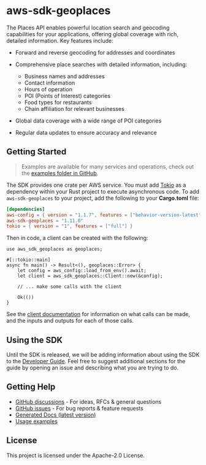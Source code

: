 # aws-sdk-geoplaces

The Places API enables powerful location search and geocoding capabilities for your applications, offering global coverage with rich, detailed information. Key features include:
  - Forward and reverse geocoding for addresses and coordinates
  - Comprehensive place searches with detailed information, including:
    - Business names and addresses
    - Contact information
    - Hours of operation
    - POI (Points of Interest) categories
    - Food types for restaurants
    - Chain affiliation for relevant businesses

  - Global data coverage with a wide range of POI categories
  - Regular data updates to ensure accuracy and relevance

## Getting Started

> Examples are available for many services and operations, check out the
> [examples folder in GitHub](https://github.com/awslabs/aws-sdk-rust/tree/main/examples).

The SDK provides one crate per AWS service. You must add [Tokio](https://crates.io/crates/tokio)
as a dependency within your Rust project to execute asynchronous code. To add `aws-sdk-geoplaces` to
your project, add the following to your **Cargo.toml** file:

```toml
[dependencies]
aws-config = { version = "1.1.7", features = ["behavior-version-latest"] }
aws-sdk-geoplaces = "1.11.0"
tokio = { version = "1", features = ["full"] }
```

Then in code, a client can be created with the following:

```rust,no_run
use aws_sdk_geoplaces as geoplaces;

#[::tokio::main]
async fn main() -> Result<(), geoplaces::Error> {
    let config = aws_config::load_from_env().await;
    let client = aws_sdk_geoplaces::Client::new(&config);

    // ... make some calls with the client

    Ok(())
}
```

See the [client documentation](https://docs.rs/aws-sdk-geoplaces/latest/aws_sdk_geoplaces/client/struct.Client.html)
for information on what calls can be made, and the inputs and outputs for each of those calls.

## Using the SDK

Until the SDK is released, we will be adding information about using the SDK to the
[Developer Guide](https://docs.aws.amazon.com/sdk-for-rust/latest/dg/welcome.html). Feel free to suggest
additional sections for the guide by opening an issue and describing what you are trying to do.

## Getting Help

* [GitHub discussions](https://github.com/awslabs/aws-sdk-rust/discussions) - For ideas, RFCs & general questions
* [GitHub issues](https://github.com/awslabs/aws-sdk-rust/issues/new/choose) - For bug reports & feature requests
* [Generated Docs (latest version)](https://awslabs.github.io/aws-sdk-rust/)
* [Usage examples](https://github.com/awslabs/aws-sdk-rust/tree/main/examples)

## License

This project is licensed under the Apache-2.0 License.

